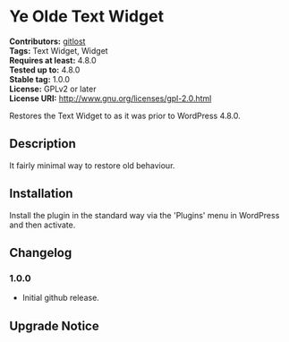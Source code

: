 # Ye Olde Text Widget #
**Contributors:** [gitlost](https://profiles.wordpress.org/gitlost)  
**Tags:** Text Widget, Widget  
**Requires at least:** 4.8.0  
**Tested up to:** 4.8.0  
**Stable tag:** 1.0.0  
**License:** GPLv2 or later  
**License URI:** http://www.gnu.org/licenses/gpl-2.0.html  

Restores the Text Widget to as it was prior to WordPress 4.8.0.

## Description ##

It fairly minimal way to restore old behaviour.

## Installation ##

Install the plugin in the standard way via the 'Plugins' menu in WordPress and then activate.

## Changelog ##

### 1.0.0 ###
* Initial github release.

## Upgrade Notice ##
